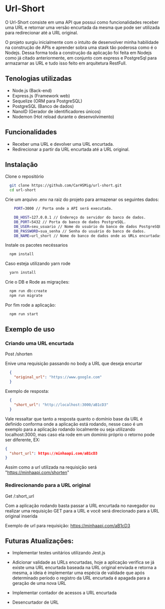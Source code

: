 
# Url-Short

O Url-Short consiste em uma API que possui como funcionalidades receber uma URL e retornar uma versão encurtada da mesma que pode ser utilizada para redirecionar até a URL original.

O projeto surgiu inicialmente com o intuito de desenvolver minha habilidade na construção de APIs e aprender sobra uma stask tão poderosa como é o Nodejs. Dessa forma toda a construção da aplicação foi feita em Nodejs como já citado anteriormente, em conjunto com express e PostgreSql para armazarnar as URL e tudo isso feito em arquitetura RestFull.



## Tenologias utilizadas

- Node.js (Back-end)
- Express.js (Framework web)
- Sequelize (ORM para PostgreSQL)
- PostgreSQL (Banco de dados)
- NanoID (Gerador de identificadores únicos)
- Nodemon (Hot reload durante o desenvolvimento)



## Funcionalidades

- Receber uma URL e devolver uma URL encurtada.
- Redirecionar a partir da URL encurtada até a URL original.

## Instalação

Clone o repositório 

```bash
  git clone https://github.com/CarHSMig/url-short.git
  cd url-short
```

Crie um arquivo .env na raiz do projeto para armazenar os seguintes dados: 

```bash
    PORT=3000 // Porta onde a API será executada.

    DB_HOST=127.0.0.1 // Endereço do servidor do banco de dados.
    DB_PORT=5432 // Porta do banco de dados PostgreSQL.
    DB_USER=seu_usuario // Nome do usuário do banco de dados PostgreSQL.
    DB_PASSWORD=sua_senha // Senha do usuário do banco de dados.
    DB_NAME=url_short // Nome do banco de dados onde as URLs encurtadas serão armazenadas.
```

Instale os pacotes necéssarios

```bash
  npm install
```

Caso esteja utilizando yarn rode

```bash
  yarn install
```

Crie o DB e Rode as migrações:
```bash
  npm run db:create
  npm run migrate 
```

Por fim rode a aplicação:

```bash
  npm run start
```








## Exemplo de uso

### Criando uma URL encurtada

Post /shorten

Enive uma requisição passando no body a URL que deseja encurtar

```json
  {
    "original_url": "https://www.google.com"
  }
```

Exemplo de resposta: 

```json
  {
    "short_url": "http://localhost:3000/aB1cD3"
  }
```

Vale ressaltar que tanto a resposta quanto o domínio base da URL é definido conforma onde a aplicação está rodando, nesse caso é um exemplo para a aplicação rodando localmente ou seja utilizando localhost:3000, mas caso ela rode em um domínio próprio o retorno pode ser diferente, EX:
```json
{
  "short_url": https://minhaapi.com/aB1cD3
}
```
Assim como a url utilizada na requisição será "https://minhaapi.com/shorten"

### Redirecionando para a URL original

Get /:short_url

Com a aplicação rodando basta passar a URL encurtada no navegador ou realizar uma requisição GET para a URL e você será direcionado para a URL original inserida

Exemplo de url para requisição: 
 https://minhaapi.com/aB1cD3



## Futuras Atualizações: 

- Implementar testes unitários utilizando Jest.js 

- Adicionar validade as URLs encurtadas, hoje a aplicação verifica se já existe uma URL encurtada baseada na URL original enviada e retorna a mesma, a ideia é implementar uma espécia de validade que após determinado período o registro da URL encurtada é apagada para a geração de uma nova URL

- Implementar contador de acessos a URL encurtada

- Desencurtador de URL

